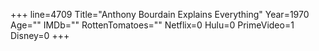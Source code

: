 +++
line=4709
Title="Anthony Bourdain Explains Everything"
Year=1970
Age=""
IMDb=""
RottenTomatoes=""
Netflix=0
Hulu=0
PrimeVideo=1
Disney=0
+++

